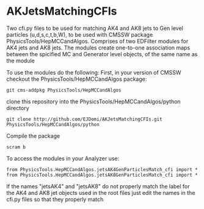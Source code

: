 # AKJetsMatchingCFIs
Two cfi.py files to be used for matching AK4 and AK8 jets to Gen level particles (u,d,s,c,t,b,W), to be used with CMSSW package PhysicsTools/HepMCCandAlgos.
Comprises of two EDFilter modules for AK4 jets and AK8 jets. 
The modules create one-to-one association maps between the spicified MC and Generator level objects, of the same name as the module

To use the modules do the following:
First, in your version of CMSSW checkout the PhysicsTools/HepMCCandAlgos package:

    git cms-addpkg PhysicsTools/HepMCCandAlgos
    
clone this repository into the PhysicsTools/HepMCCandAlgos/python directory

    git clone http://github.com/EJDomi/AKJetsMatchingCFIs.git PhysicsTools/HepMCCandAlgos/python
    
Compile the package
  
    scram b
    
To access the modules in your Analyzer use:

    from PhysicsTools.HepMCCandAlgos.jetsAK4GenParticlesMatch_cfi import *
    from PhysicsTools.HepMCCandAlgos.jetsAK8GenParticlesMatch_cfi import *
    
If the names "jetsAK4" and "jetsAK8" do not properly match the label for the AK4 and AK8 jet objects used in the root files just edit the names in the cfi.py files so that they properly match
